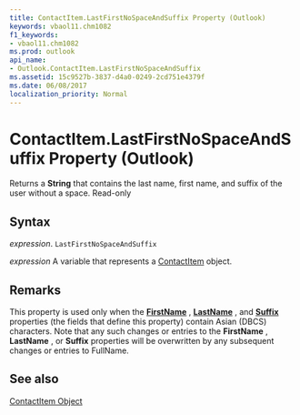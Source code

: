```yaml
---
title: ContactItem.LastFirstNoSpaceAndSuffix Property (Outlook)
keywords: vbaol11.chm1082
f1_keywords:
- vbaol11.chm1082
ms.prod: outlook
api_name:
- Outlook.ContactItem.LastFirstNoSpaceAndSuffix
ms.assetid: 15c9527b-3837-d4a0-0249-2cd751e4379f
ms.date: 06/08/2017
localization_priority: Normal
---
```



# ContactItem.LastFirstNoSpaceAndSuffix Property (Outlook)

Returns a  **String** that contains the last name, first name, and suffix of the user without a space. Read-only


## Syntax

_expression_. `LastFirstNoSpaceAndSuffix`

_expression_ A variable that represents a [ContactItem](./Outlook.ContactItem.md) object.


## Remarks

This property is used only when the  **[FirstName](Outlook.ContactItem.FirstName.md)** , **[LastName](Outlook.ContactItem.LastName.md)** , and **[Suffix](Outlook.ContactItem.Suffix.md)** properties (the fields that define this property) contain Asian (DBCS) characters. Note that any such changes or entries to the **FirstName** , **LastName** , or **Suffix** properties will be overwritten by any subsequent changes or entries to FullName.


## See also


[ContactItem Object](Outlook.ContactItem.md)

